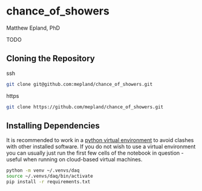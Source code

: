 # chance\_of\_showers
Matthew Epland, PhD  

TODO

## Cloning the Repository
ssh  
```bash
git clone git@github.com:mepland/chance_of_showers.git
```

https  
```bash
git clone https://github.com/mepland/chance_of_showers.git
```

## Installing Dependencies
It is recommended to work in a [python virtual environment](https://realpython.com/python-virtual-environments-a-primer/) to avoid clashes with other installed software. If you do not wish to use a virtual environment you can usually just run the first few cells of the notebook in question - useful when running on cloud-based virtual machines.
```bash
python -m venv ~/.venvs/daq
source ~/.venvs/daq/bin/activate
pip install -r requirements.txt
```

